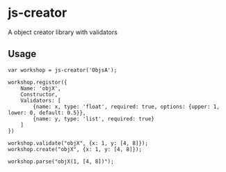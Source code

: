 # js-creator
A object creator library with validators



## Usage


```
var workshop = js-creator('ObjsA');

workshop.registor({
    Name: 'objX',
    Constructor,
    Validators: [
        {name: x, type: 'float', required: true, options: {upper: 1, lower: 0, default: 0.5}},
        {name: y, type: 'list', required: true}
    ]
})

workshop.validate("objX", {x: 1, y: [4, 8]});
workshop.create("objX", {x: 1, y: [4, 8]});

workshop.parse("objX(1, [4, 8])");
```
